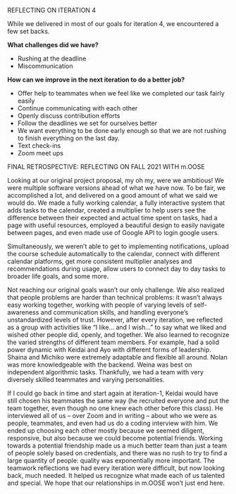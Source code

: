 REFLECTING ON ITERATION 4

While we delivered in most of our goals for iteration 4, we encountered a few set backs.

**What challenges did we have?**
- Rushing at the deadline
- Miscommunication 

**How can we improve in the next iteration to do a better job?**
- Offer help to teammates when we feel like we completed our task fairly easily
- Continue communicating with each other
- Openly discuss contribution efforts
- Follow the deadlines we set for ourselves better
- We want everything to be done early enough so that we are not rushing to finish everything on the last day.
- Text check-ins
- Zoom meet ups



FINAL RETROSPECTIVE: REFLECTING ON FALL 2021 WITH m.OOSE

Looking at our original project proposal, my oh my, were we ambitious! We were multiple software versions ahead of what we have now. To be fair, we accomplished a lot, and delivered on a good amount of what we said we would do. We made a fully working calendar, a fully interactive system that adds tasks to the calendar, created a multiplier to help users see the difference between their expected and actual time spent on tasks, had a page with useful resources, employed a beautiful design to easily navigate between pages, and even made use of Google API to login google users. 

Simultaneously, we weren’t able to get to implementing notifications, upload the course schedule automatically to the calendar, connect with different calendar platforms, get more consistent multiplier analyses and recommendations during usage, allow users to connect day to day tasks to broader life goals, and some more. 

Not reaching our original goals wasn’t our only challenge. We also realized that people problems are harder than technical problems: it wasn’t always easy working together, working with people of varying levels of self-awareness and communication skills, and handling everyone’s unstandardized levels of trust. However, after every iteration, we reflected as a group with activities like “I like… and I wish…” to say what we liked and wished other people did, openly, and together. We also learned to recognize the varied strengths of different team members. For example, had a solid power dynamic with Keidai and Ayo with different forms of leadership. Shaina and Michiko were extremely adaptable and flexible all around. Nolan was more knowledgeable with the backend. Weina was best on independent algorithmic tasks. Thankfully, we had a team with very diversely skilled teammates and varying personalities. 

If I could go back in time and start again at iteration-1, Keidai would have still chosen his teammates the same way (he recruited everyone and put the team together, even though no one knew each other before this class). He interviewed all of us – over Zoom and in writing – about who we were as people, teammates, and even had us do a coding interview with him. We ended up choosing each other mostly because we seemed diligent, responsive, but also because we could become potential friends. Working towards a potential friendship made us a much better team than just a team of people solely based on credentials, and there was no rush to try to find a large quantity of people: quality was exponentially more important. The teamwork reflections we had every iteration were difficult, but now looking back, much needed. It helped us recognize what made each of us talented and special. We hope that our relationships in m.OOSE won’t just end here.
